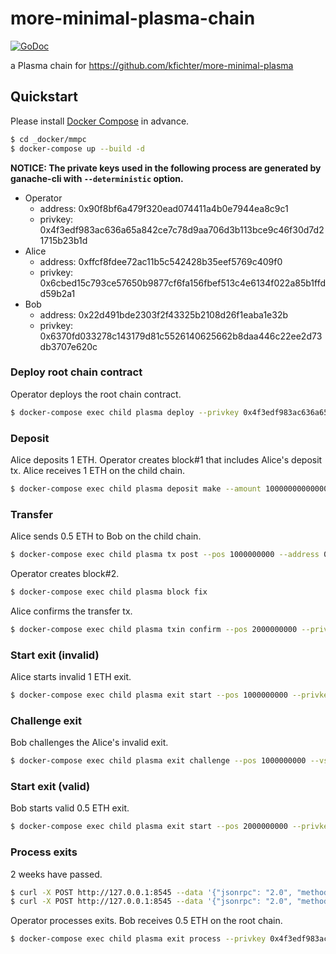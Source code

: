 # more-minimal-plasma-chain

[![GoDoc](https://godoc.org/github.com/m0t0k1ch1/more-minimal-plasma-chain?status.svg)](https://godoc.org/github.com/m0t0k1ch1/more-minimal-plasma-chain)

a Plasma chain for https://github.com/kfichter/more-minimal-plasma

## Quickstart

Please install [Docker Compose](https://docs.docker.com/compose/install) in advance.

``` sh
$ cd _docker/mmpc
$ docker-compose up --build -d
```

__NOTICE: The private keys used in the following process are generated by ganache-cli with `--deterministic` option.__

- Operator
  - address: 0x90f8bf6a479f320ead074411a4b0e7944ea8c9c1
  - privkey: 0x4f3edf983ac636a65a842ce7c78d9aa706d3b113bce9c46f30d7d21715b23b1d
- Alice
  - address: 0xffcf8fdee72ac11b5c542428b35eef5769c409f0
  - privkey: 0x6cbed15c793ce57650b9877cf6fa156fbef513c4e6134f022a85b1ffdd59b2a1
- Bob
  - address: 0x22d491bde2303f2f43325b2108d26f1eaba1e32b
  - privkey: 0x6370fd033278c143179d81c5526140625662b8daa446c22ee2d73db3707e620c

### Deploy root chain contract

Operator deploys the root chain contract.

``` sh
$ docker-compose exec child plasma deploy --privkey 0x4f3edf983ac636a65a842ce7c78d9aa706d3b113bce9c46f30d7d21715b23b1d
```

### Deposit

Alice deposits 1 ETH. Operator creates block#1 that includes Alice's deposit tx. Alice receives 1 ETH on the child chain.

``` sh
$ docker-compose exec child plasma deposit make --amount 1000000000000000000 --privkey 0x6cbed15c793ce57650b9877cf6fa156fbef513c4e6134f022a85b1ffdd59b2a1
```

### Transfer

Alice sends 0.5 ETH to Bob on the child chain.

``` sh
$ docker-compose exec child plasma tx post --pos 1000000000 --address 0x22d491bde2303f2f43325b2108d26f1eaba1e32b --amount 500000000000000000 --privkey 0x6cbed15c793ce57650b9877cf6fa156fbef513c4e6134f022a85b1ffdd59b2a1
```

Operator creates block#2.

``` sh
$ docker-compose exec child plasma block fix
```

Alice confirms the transfer tx.

``` sh
$ docker-compose exec child plasma txin confirm --pos 2000000000 --privkey 0x6cbed15c793ce57650b9877cf6fa156fbef513c4e6134f022a85b1ffdd59b2a1
```

### Start exit (invalid)

Alice starts invalid 1 ETH exit.

``` sh
$ docker-compose exec child plasma exit start --pos 1000000000 --privkey 0x6cbed15c793ce57650b9877cf6fa156fbef513c4e6134f022a85b1ffdd59b2a1
```

### Challenge exit

Bob challenges the Alice's invalid exit.

``` sh
$ docker-compose exec child plasma exit challenge --pos 1000000000 --vspos 2000000000 --privkey 0x6370fd033278c143179d81c5526140625662b8daa446c22ee2d73db3707e620c
```

### Start exit (valid)

Bob starts valid 0.5 ETH exit.

``` sh
$ docker-compose exec child plasma exit start --pos 2000000000 --privkey 0x6370fd033278c143179d81c5526140625662b8daa446c22ee2d73db3707e620c
```

### Process exits

2 weeks have passed.

``` sh
$ curl -X POST http://127.0.0.1:8545 --data '{"jsonrpc": "2.0", "method": "evm_increaseTime", "params": [1209600], "id": 0}'
$ curl -X POST http://127.0.0.1:8545 --data '{"jsonrpc": "2.0", "method": "evm_mine", "params": [], "id": 0}'
```

Operator processes exits. Bob receives 0.5 ETH on the root chain.

``` sh
$ docker-compose exec child plasma exit process --privkey 0x4f3edf983ac636a65a842ce7c78d9aa706d3b113bce9c46f30d7d21715b23b1d
```
